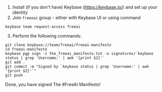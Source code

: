 1. Install (if you don't have) Keybase (https://keybase.io/) and set up your identity
2. Join `freeeai` group - either with Keybase UI or using command
```
keybase team request-access freeai
```
3. Perform the following commands:
```
git clone keybase://team/freeai/freeai-manifesto
cd freeai-manifesto
keybase pgp sign -i the_freeai_manifesto.txt -o signatures/`keybase status | grep 'Username:' | awk '{print $2}'`
git add .
git commit -m "Signed by `keybase status | grep 'Username:' | awk '{print $2}'`"
git push
```

Done, you have signed The #FreeAI Manifesto!

